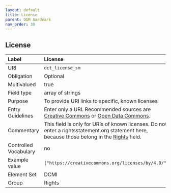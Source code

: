 ```yaml
---
layout: default
title: License
parent: OGM Aardvark
nav_order: 30
---
```


## License

| Label                 | License |
|:----------------------|:--------|
| URI                   | `dct_license_sm` |
| Obligation            | Optional |
| Multivalued           | true |
| Field type            | array of strings |
| Purpose               | To provide URI links to specific, known licenses |
| Entry Guidelines      | Enter only a URI. Recommended sources are [Creative Commons](https://creativecommons.org) or [Open Data Commons](https://opendatacommons.org/). |
| Commentary            | This field is only for URIs of known licenses. Do not enter a rightsstatement.org statement here, because those belong in the [Rights](rights) field. |
| Controlled Vocabulary | no |
| Example value         | `["https://creativecommons.org/licenses/by/4.0/"]` |
| Element Set           | DCMI |
| Group                 | Rights |
